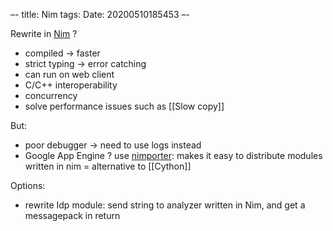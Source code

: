 –-
title: Nim
tags: 
Date: 20200510185453
–-

Rewrite in [Nim](https://nim-lang.org/) ?
* compiled → faster
* strict typing → error catching
* can run on web client
* C/C++ interoperability
* concurrency
* solve performance issues such as [[Slow copy]]

But:
* poor debugger → need to use logs instead
* Google App Engine ?  use [nimporter](https://github.com/Pebaz/nimporter): makes it easy to distribute modules written in nim = alternative to [[Cython]] 


Options:
* rewrite Idp module: send string to analyzer written in Nim, and get a messagepack in return